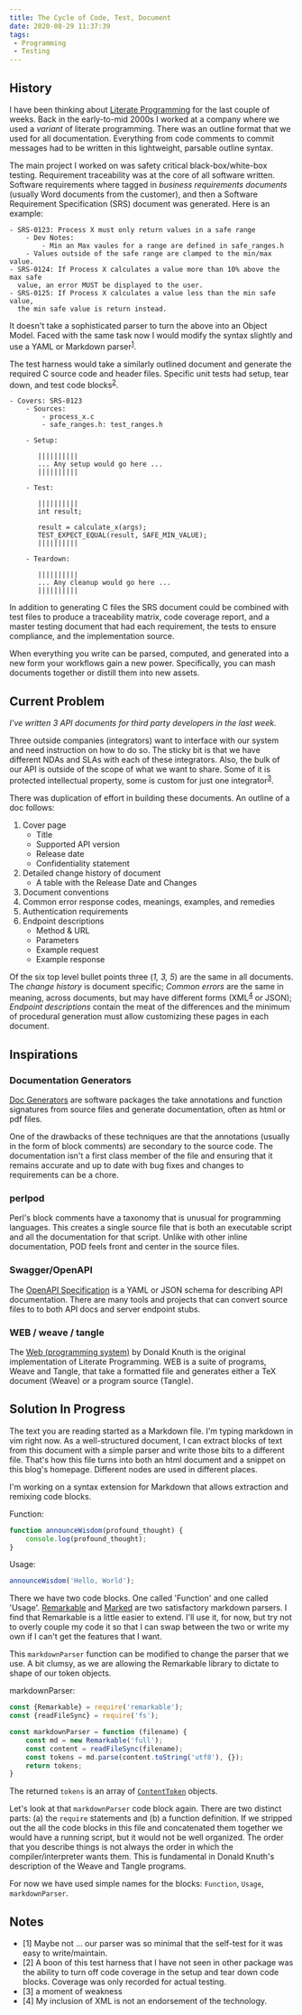 ```yaml
---
title: The Cycle of Code, Test, Document
date: 2020-08-29 11:37:39
tags: 
 - Programming 
 - Testing
---
```


## History

I have been thinking about [Literate Programming](https://en.wikipedia.org/wiki/Literate_programming) for the last couple of weeks. Back in the early-to-mid 2000s I worked at a company where we used a *variant* of literate programming. There was an outline format that we used for all documentation. Everything from code comments to commit messages had to be written in this lightweight, parsable outline syntax.

The main project I worked on was safety critical black-box/white-box testing. Requirement traceability was at the core of all software written. Software requirements where tagged in *business requirements documents* (usually Word documents from the customer), and then a Software Requirement Specification  (SRS) document was generated. Here is an example:

```
- SRS-0123: Process X must only return values in a safe range
    - Dev Notes: 
        - Min an Max vaules for a range are defined in safe_ranges.h
	- Values outside of the safe range are clamped to the min/max value.
- SRS-0124: If Process X calculates a value more than 10% above the max safe 
  value, an error MUST be displayed to the user.
- SRS-0125: If Process X calculates a value less than the min safe value, 
  the min safe value is return instead.
```

It doesn't take a sophisticated parser to turn the above into an Object Model. Faced with the same task now I would modify the syntax slightly and use a YAML or Markdown parser<sup>[1](#Notes)</sup>.

The test harness would take a similarly outlined document and generate the required C source code and header files. Specific unit tests had setup, tear down, and test code blocks<sup>[2](#Notes)</sup>.

```
- Covers: SRS-0123
    - Sources: 
        - process_x.c
        - safe_ranges.h: test_ranges.h

    - Setup:

       ||||||||||
       ... Any setup would go here ...
       ||||||||||

    - Test:

       ||||||||||
       int result;

       result = calculate_x(args);
       TEST_EXPECT_EQUAL(result, SAFE_MIN_VALUE);
       ||||||||||

    - Teardown:

       ||||||||||
       ... Any cleanup would go here ...
       ||||||||||
```

In addition to generating C files the SRS document could be combined with test files to produce a traceability matrix, code coverage report, and a master testing document that had each requirement, the tests to ensure compliance, and the implementation source.

When everything you write can be parsed, computed, and generated into a new form your workflows gain a new power. Specifically, you can mash documents together or distill them into new assets.

## Current Problem

*I've written 3 API documents for third party developers in the last week.*

Three outside companies (integrators) want to interface with our system and need instruction on how to do so. The sticky bit is that we have different NDAs and SLAs with each of these integrators. Also, the bulk of our API is outside of the scope of what we want to share. Some of it is protected intellectual property, some is custom for just one integrator<sup>[3](#Notes)</sup>.

There was duplication of effort in building these documents. An outline of a doc follows:

 1. Cover page
	- Title
	- Supported API version
	- Release date
	- Confidentiality statement
 2. Detailed change history of document
    - A table with the Release Date and Changes
 3. Document conventions
 4. Common error response codes, meanings, examples, and remedies
 5. Authentication requirements
 6. Endpoint descriptions
	- Method & URL
	- Parameters
	- Example request
	- Example response

Of the six top level bullet points three (*1, 3, 5*)  are the same in all documents. The *change history* is document specific; *Common errors* are the same in meaning, across documents, but may have different forms (XML<sup>[4](#Notes)</sup> or JSON); *Endpoint descriptions* contain the meat of the differences and the minimum of procedural generation must allow customizing these pages in each document.

## Inspirations

### Documentation Generators

[Doc Generators](https://en.wikipedia.org/wiki/Comparison_of_documentation_generators) are software packages the take annotations and function signatures from source files and generate documentation, often as html or pdf files.

One of the drawbacks of these techniques are that the annotations (usually in the form of block comments) are secondary to the source code. The documentation isn't a first class member of the file and ensuring that it remains accurate and up to date with bug fixes and changes to requirements can be a chore.

### perlpod

Perl's block comments have a taxonomy that is unusual for programming languages. This creates a single source file that is both an executable script and all the documentation for that script. Unlike with other inline documentation, POD feels front and center in the source files.

###  Swagger/OpenAPI

The [OpenAPI Specification](https://swagger.io/docs/specification/about/) is a YAML or JSON schema for describing API documentation. There are many tools and projects that can convert source files to to both API docs and server  endpoint stubs.

### WEB / weave / tangle

The [Web (programming system)](http://www.literateprogramming.com/knuthweb.pdf) by Donald Knuth is the original implementation of Literate Programming. WEB is a suite of programs, Weave and Tangle, that take a formatted file and generates either a TeX document (Weave) or a program source (Tangle).

## Solution In Progress

The text you are reading started as a Markdown file. I'm typing markdown in vim right now. As a well-structured document, I can extract blocks of text from this document with a simple parser and write those bits to a different file. That's how this file turns into both an html document and a snippet on this blog's homepage. Different nodes are used in different places.

I'm working on a syntax extension for Markdown that allows extraction and remixing code blocks.

Function:
```javascript
function announceWisdom(profound_thought) {
    console.log(profound_thought);
}
```

Usage:
```javascript
announceWisdom('Hello, World');
```

There we have two code blocks. One called 'Function' and one called 'Usage'. [Remarkable](https://www.npmjs.com/package/remarkable) and [Marked](https://www.npmjs.com/package/marked) are two satisfactory markdown parsers. I find that Remarkable is a little easier to extend. I'll use it, for now, but try not to overly couple my code it so that I can swap between the two or write my own if I can't get the features that I want.

This `markdownParser` function can be modified to change the parser that we use. A bit clumsy, as we are allowing the Remarkable library to dictate to shape of our token objects.

markdownParser:
```javascript
const {Remarkable} = require('remarkable');
const {readFileSync} = require('fs');

const markdownParser = function (filename) {
    const md = new Remarkable('full');
    const content = readFileSync(filename);
    const tokens = md.parse(content.toString('utf8'), {});
    return tokens;
}
```

The returned `tokens` is an array of [`ContentToken`](https://github.com/DefinitelyTyped/DefinitelyTyped/blob/master/types/remarkable/lib/index.d.ts#L397) objects.

Let's look at that `markdownParser` code block again. There are two distinct parts: (a) the `require` statements and (b) a function definition. If we stripped out the all the code blocks in this file and concatenated them together we would have a running script, but it would not be well organized. The order that you describe things is not always the order in which the compiler/interpreter wants them. This is fundamental in Donald Knuth's description of the Weave and Tangle programs. 

For now we have used simple names for the blocks: `Function`, `Usage`, `markdownParser`. 


## Notes
 - [1] Maybe not ... our parser was so minimal that the self-test for it was easy to write/maintain.
 - [2] A boon of this test harness that I have not seen in other package was the ability to turn off code coverage in the setup and tear down code blocks. Coverage was only recorded for actual testing.
 - [3] a moment of weakness
 - [4] My inclusion of XML is not an endorsement of the technology.
